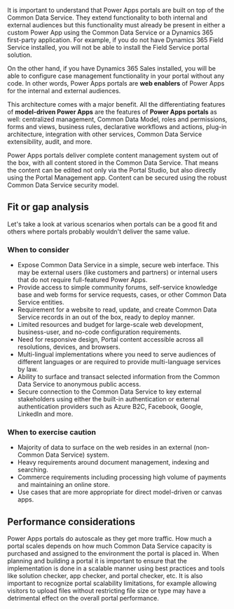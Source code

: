 It is important to understand that Power Apps portals are built on top of the Common Data Service. They extend functionality to both internal and external audiences but this functionality must already be present in either a custom Power App using the Common Data Service or a Dynamics 365 first-party application. For example, if you do not have Dynamics 365 Field Service installed, you will not be able to install the Field Service portal solution.

On the other hand, if you have Dynamics 365 Sales installed, you will be able to configure case management functionality in your portal without any code. In other words, Power Apps portals are **web enablers** of Power Apps for the internal and external audiences.

This architecture comes with a major benefit. All the differentiating features of **model-driven Power Apps** are the features of **Power Apps portals** as well: centralized management, Common Data Model, roles and permissions, forms and views, business rules, declarative workflows and actions, plug-in architecture, integration with other services, Common Data Service extensibility, audit, and more.

Power Apps portals deliver complete content management system out of the box, with all content stored in the Common Data Service. That means the content can be edited not only via the Portal Studio, but also directly using the Portal Management app. Content can be secured using the robust Common Data Service security model.

## Fit or gap analysis

Let's take a look at various scenarios when portals can be a good fit and others where portals probably wouldn't deliver the same value.

### When to consider

* Expose Common Data Service in a simple, secure web interface. This may be external users (like customers and partners) or internal users that do not require full-featured Power Apps.
* Provide access to simple community forums, self-service knowledge base and web forms for service requests, cases, or other Common Data Service entities.
* Requirement for a website to read, update, and create Common Data Service records in an out of the box, ready to deploy manner.
* Limited resources and budget for large-scale web development, business-user, and no-code configuration requirements.
* Need for responsive design, Portal content accessible across all resolutions, devices, and browsers.
* Multi-lingual implementations where you need to serve audiences of different languages or are required to provide multi-language services by law.
* Ability to surface and transact selected information from the Common Data Service to anonymous public access.
* Secure connection to the Common Data Service to key external stakeholders using either the built-in authentication or external authentication providers such as Azure B2C, Facebook, Google, LinkedIn and more.

### When to exercise caution

* Majority of data to surface on the web resides in an external (non-Common Data Service) system.
* Heavy requirements around document management, indexing and searching.
* Commerce requirements including processing high volume of payments and maintaining an online store.
* Use cases that are more appropriate for direct model-driven or canvas apps.

## Performance considerations

Power Apps portals do autoscale as they get more traffic. How much a portal scales depends on how much Common Data Service capacity is purchased and assigned to the environment the portal is placed in. When planning and building a portal it is important to ensure that the implementation is done in a scalable manner using best practices and tools like solution checker, app checker, and portal checker, etc. It is also important to recognize portal scalability limitations, for example allowing visitors to upload files without restricting file size or type may have a detrimental effect on the overall portal performance.
